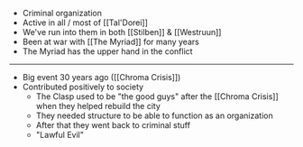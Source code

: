 - Criminal organization
- Active in all / most of [[Tal'Dorei]]
- We've run into them in both [[Stilben]] & [[Westruun]]
- Been at war with [[The Myriad]] for many years
- The Myriad has the upper hand in the conflict
---
- Big event 30 years ago ([[Chroma Crisis]])
- Contributed positively to society
	- The Clasp used to be "the good guys" after the [[Chroma Crisis]] when they helped rebuild the city
	- They needed structure to be able to function as an organization
	- After that they went back to criminal stuff
	- "Lawful Evil"
